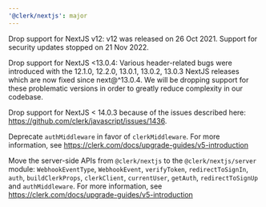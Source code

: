 ```yaml
---
'@clerk/nextjs': major
---
```


Drop support for NextJS v12: v12 was released on 26 Oct 2021. Support for security updates stopped on 21 Nov 2022.

Drop support for NextJS <13.0.4: Various header-related bugs were introduced with the 12.1.0, 12.2.0, 13.0.1, 13.0.2, 13.0.3 NextJS releases which are now fixed since next@^13.0.4. We will be dropping support for these problematic versions in order to greatly reduce complexity in our codebase.

Drop support for NextJS < 14.0.3 because of the issues described here: https://github.com/clerk/javascript/issues/1436.

Deprecate `authMiddleware` in favor of `clerkMiddleware`. For more information, see https://clerk.com/docs/upgrade-guides/v5-introduction

Move the server-side APIs from `@clerk/nextjs` to the `@clerk/nextjs/server` module: `WebhookEventType`, `WebhookEvent`, `verifyToken`, `redirectToSignIn`, `auth`, `buildClerkProps`, `clerkClient`, `currentUser`, `getAuth`, `redirectToSignUp` and `authMiddleware`. For more information, see https://clerk.com/docs/upgrade-guides/v5-introduction
